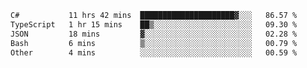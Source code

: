 <!--START_SECTION:waka-->

```txt
C#           11 hrs 42 mins  █████████████████████▓░░░   86.57 %
TypeScript   1 hr 15 mins    ██▒░░░░░░░░░░░░░░░░░░░░░░   09.30 %
JSON         18 mins         ▓░░░░░░░░░░░░░░░░░░░░░░░░   02.28 %
Bash         6 mins          ▒░░░░░░░░░░░░░░░░░░░░░░░░   00.79 %
Other        4 mins          ░░░░░░░░░░░░░░░░░░░░░░░░░   00.59 %
```

<!--END_SECTION:waka-->